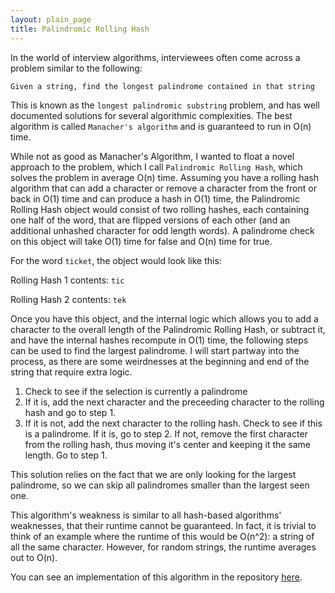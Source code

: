 ```yaml
---
layout: plain_page
title: Palindromic Rolling Hash
---
```

In the world of interview algorithms, interviewees often come across a problem similar to the following:

`Given a string, find the longest palindrome contained in that string`

This is known as the `longest palindromic substring` problem, and has well documented solutions for several algorithmic complexities. The best algorithm is called `Manacher's algorithm` and is guaranteed to run in O(n) time.

While not as good as Manacher's Algorithm, I wanted to float a novel approach to the problem, which I call `Palindromic Rolling Hash`, which solves the problem in average O(n) time. Assuming you have a rolling hash algorithm that can add a character or remove a character from the front or back in O(1) time and can produce a hash in O(1) time, the Palindromic Rolling Hash object would consist of two rolling hashes, each containing one half of the word, that are flipped versions of each other (and an additional unhashed character for odd length words). A palindrome check on this object will take O(1) time for false and O(n) time for true.

For the word `ticket`, the object would look like this:

Rolling Hash 1 contents: `tic`

Rolling Hash 2 contents: `tek`

Once you have this object, and the internal logic which allows you to add a character to the overall length of the Palindromic Rolling Hash, or subtract it, and have the internal hashes recompute in O(1) time, the following steps can be used to find the largest palindrome. I will start partway into the process, as there are some weirdnesses at the beginning and end of the string that require extra logic.

1. Check to see if the selection is currently a palindrome
2. If it is, add the next character and the preceeding character to the rolling hash and go to step&nbsp;1.
3. If it is not, add the next character to the rolling hash. Check to see if this is a palindrome. If it is, go to step&nbsp;2. If not, remove the first character from the rolling hash, thus moving it's center and keeping it the same length. Go to step&nbsp;1.

This solution relies on the fact that we are only looking for the largest palindrome, so we can skip all palindromes smaller than the largest seen one.

This algorithm's weakness is similar to all hash-based algorithms' weaknesses, that their runtime cannot be guaranteed. In fact, it is trivial to think of an example where the runtime of this would be O(n^2): a string of all the same character. However, for random strings, the runtime averages out to O(n).

You can see an implementation of this algorithm in the repository [here](https://github.com/cakenggt/palindromic-rolling-string-hash).
